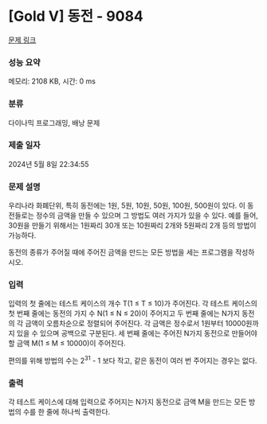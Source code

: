 # [Gold V] 동전 - 9084 

[문제 링크](https://www.acmicpc.net/problem/9084) 

### 성능 요약

메모리: 2108 KB, 시간: 0 ms

### 분류

다이나믹 프로그래밍, 배낭 문제

### 제출 일자

2024년 5월 8일 22:34:55

### 문제 설명

<p>우리나라 화폐단위, 특히 동전에는 1원, 5원, 10원, 50원, 100원, 500원이 있다. 이 동전들로는 정수의 금액을 만들 수 있으며 그 방법도 여러 가지가 있을 수 있다. 예를 들어, 30원을 만들기 위해서는 1원짜리 30개 또는 10원짜리 2개와 5원짜리 2개 등의 방법이 가능하다.</p>

<p>동전의 종류가 주어질 때에 주어진 금액을 만드는 모든 방법을 세는 프로그램을 작성하시오.</p>

### 입력 

 <p>입력의 첫 줄에는 테스트 케이스의 개수 T(1 ≤ T ≤ 10)가 주어진다. 각 테스트 케이스의 첫 번째 줄에는 동전의 가지 수 N(1 ≤ N ≤ 20)이 주어지고 두 번째 줄에는 N가지 동전의 각 금액이 오름차순으로 정렬되어 주어진다. 각 금액은 정수로서 1원부터 10000원까지 있을 수 있으며 공백으로 구분된다. 세 번째 줄에는 주어진 N가지 동전으로 만들어야 할 금액 M(1 ≤ M ≤ 10000)이 주어진다.</p>

<p>편의를 위해 방법의 수는 2<sup>31</sup> - 1 보다 작고, 같은 동전이 여러 번 주어지는 경우는 없다.</p>

### 출력 

 <p>각 테스트 케이스에 대해 입력으로 주어지는 N가지 동전으로 금액 M을 만드는 모든 방법의 수를 한 줄에 하나씩 출력한다.</p>

